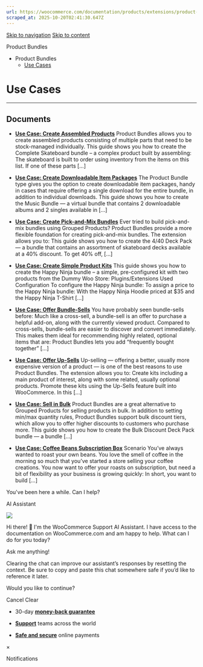 ```yaml
---
url: https://woocommerce.com/documentation/products/extensions/product-bundles/product-bundles-use-cases
scraped_at: 2025-10-20T02:41:30.647Z
---
```


[Skip to navigation](https://woocommerce.com/documentation/products/extensions/product-bundles/product-bundles-use-cases/#main-navigation) [Skip to content](https://woocommerce.com/documentation/products/extensions/product-bundles/product-bundles-use-cases/#page)

Product Bundles

- Product Bundles
  - [Use Cases](https://woocommerce.com/documentation/products/extensions/product-bundles/product-bundles-use-cases/ "Use Cases")

# Use Cases

* * *

## Documents

- [**Use Case: Create Assembled Products**](https://woocommerce.com/document/bundles/bundles-use-case-complex-products/)
Product Bundles allows you to create assembled products consisting of multiple parts that need to be stock-managed individually. This guide shows you how to create the Complete Skateboard bundle – a complex product built by assembling: The skateboard is built to order using inventory from the items on this list. If one of these parts \[…\]

- [**Use Case: Create Downloadable Item Packages**](https://woocommerce.com/document/bundles/bundles-use-case-downloadable-packages/)
The Product Bundle type gives you the option to create downloadable item packages, handy in cases that require offering a single download for the entire bundle, in addition to individual downloads. This guide shows you how to create the Music Bundle — a virtual bundle that contains 2 downloadable albums and 2 singles available in \[…\]

- [**Use Case: Create Pick-and-Mix Bundles**](https://woocommerce.com/document/bundles-use-case-pick-and-mix/)
Ever tried to build pick-and-mix bundles using Grouped Products? Product Bundles provide a more flexible foundation for creating pick-and-mix bundles. The extension allows you to: This guide shows you how to create the 4/40 Deck Pack — a bundle that contains an assortment of skateboard decks available at a 40% discount. To get 40% off, \[…\]

- [**Use Case: Create Simple Product Kits**](https://woocommerce.com/document/bundles/bundles-use-case-simple-product-kits/)
This guide shows you how to create the Happy Ninja bundle – a simple, pre-configured kit with two products from the Dummy Woo Store: Plugins/Extensions Used Configuration To configure the Happy Ninja bundle: To assign a price to the Happy Ninja bundle: With the Happy Ninja Hoodie priced at $35 and the Happy Ninja T-Shirt \[…\]

- [**Use Case: Offer Bundle-Sells**](https://woocommerce.com/document/bundles/bundles-use-case-offer-bundle-sells/)
You have probably seen bundle-sells before: Much like a cross-sell, a bundle-sell is an offer to purchase a helpful add-on, along with the currently viewed product. Compared to cross-sells, bundle-sells are easier to discover and convert immediately. This makes them ideal for recommending highly related, optional items that are: Product Bundles lets you add “frequently bought together” \[…\]

- [**Use Case: Offer Up-Sells**](https://woocommerce.com/document/bundles/bundles-use-case-up-sells/)
Up-selling — offering a better, usually more expensive version of a product — is one of the best reasons to use Product Bundles. The extension allows you to: Create kits including a main product of interest, along with some related, usually optional products. Promote these kits using the Up-Sells feature built into WooCommerce. In this \[…\]

- [**Use Case: Sell in Bulk**](https://woocommerce.com/document/bundles/bundles-use-case-sell-in-bulk/)
Product Bundles are a great alternative to Grouped Products for selling products in bulk. In addition to setting min/max quantity rules, Product Bundles support bulk discount tiers, which allow you to offer higher discounts to customers who purchase more. This guide shows you how to create the Bulk Discount Deck Pack bundle — a bundle \[…\]

- [**Use Case: Coffee Beans Subscription Box**](https://woocommerce.com/document/all-products-for-woocommerce-subscriptions/use-case-offering-subscription-boxes/)
Scenario You’ve always wanted to roast your own beans. You love the smell of coffee in the morning so much that you’ve started a store selling your coffee creations. You now want to offer your roasts on subscription, but need a bit of flexibility as your business is growing quickly: In short, you want to build \[…\]


You've been here a while. Can I help?

AI Assistant

![](https://woocommerce.com/wp-content/themes/woo/images/svg/support-chat-bot-avatar.svg)

Hi there! 👋 I'm the WooCommerce Support AI Assistant. I have access to the documentation on WooCommerce.com and am happy to help. What can I do for you today?

Ask me anything!

Clearing the chat can improve our assistant’s responses by resetting the context. Be sure to copy and paste this chat somewhere safe if you’d like to reference it later.

Would you like to continue?

Cancel
Clear

- 30-day **[money-back guarantee](https://woocommerce.com/refund-policy/)**

- **[Support](https://woocommerce.com/docs/)**
teams across the world

- **[Safe and secure](https://woocommerce.com/products/woopayments/)**
online payments

×

Notifications